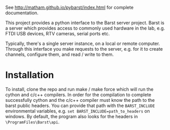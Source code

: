 
See http://matham.github.io/pybarst/index.html for complete documentation.

This project provides a python interface to the Barst server project.
Barst is a server which provides access to commonly used hardware in the lab,
e.g. FTDI USB devices, RTV cameras, serial ports etc.

Typically, there's a single server instance, on a local or remote computer.
Through this interface you make requests to the server, e.g. for it to create
channels, configure them, and read / write to them.


Installation
============

To install, clone the repo and run make / make force which will run the
cython and c/c++ compilers. In order for the compilation to complete
successfully cython and the c/c++ compiler must know the path to the
barst public headers. You can provide that path with the `BARST_INCLUDE`
environmental variables, e.g. `set BARST_INCLUDE=path_to_headers` on windows.
By default, the program also looks for the headers in
`\ProgramFiles\Barst\api`.
